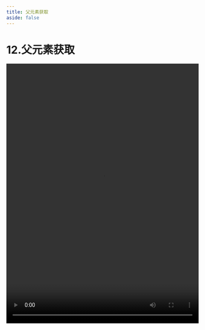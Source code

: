 ```yaml
---
title: 父元素获取
aside: false
---
```


# 12.父元素获取

<video autoplay src="http://qn.chinavanes.com/sass/sass-12-父元素获取.mp4" controls controlsList="nodownload" width="100%" height="680"/>
